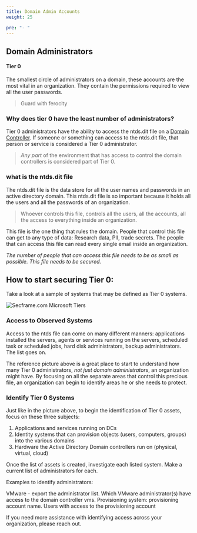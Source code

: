 ```yaml
---
title: Domain Admin Accounts
weight: 25

pre: "- "
---
```

## Domain Administrators
#### Tier 0

<!-- need some more stuff on cleaning up domain admins 
start with active directory domain admin accounts and cleanup before driving into tiered stuff
-->
The smallest circle of administrators on a domain, these accounts are the most vital in an organization. They contain the permissions required to view all the user passwords. 

> Guard with ferocity

### Why does tier 0 have the least number of administrators?

Tier 0 administrators have the ability to access the ntds.dit file on a [Domain Controller](https://en.m.wikipedia.org/wiki/Domain_controller_(Windows)). If someone or something can access to the ntds.dit file, that person or service is considered a Tier 0 administrator.

> _Any part_ of the environment that has access to control the domain controllers is considered part of Tier 0. 

### what is the ntds.dit file

The ntds.dit file is the data store for all the user names and passwords in an active directory domain. This ntds.dit file is so important because it holds all the users and all the passwords of an organization. 

> Whoever controls this file, controls all the users, all the accounts, all the access to everything inside an organization. 

This file is the one thing that rules the domain. People that control this file can get to any type of data: Research data, PII, trade secrets. The people that can access this file can read every single email inside an organization.

 *The number of people that can access this file needs to be as small as possible. This file needs to be secured.*

 
<!-- split into separate page all that is below -->
## How to start securing Tier 0:

Take a look at a sample of systems that may be defined as Tier 0 systems.

![Secframe.com Microsoft Tiers](</redforest/phase1/images/Tier 0 Observed Systems.png?classes=shadow>)


### Access to Observed Systems
Access to the ntds file can come on many different manners: applications installed the servers, agents or services running on the servers, scheduled task or scheduled jobs, hard disk administrators, backup administrators. The list goes on.

The reference picture above is a great place to start to understand how many Tier 0 administrators, _not just domain administrators_, an organization might have. By focusing on all the separate areas that control this precious file, an organization can begin to identify areas he or she needs to protect.

### Identify Tier 0 Systems
Just like in the picture above, to begin the identification of Tier 0 assets, focus on these three subjects:
1. Applications and services running on DCs
2. Identity systems that can provision objects (users, computers, groups) into the various domains
3. Hardware the Active Directory Domain controllers run on (physical, virtual, cloud)

Once the list of assets is created, investigate each listed system. Make a current list of administrators for each. 

Examples to identify administrators:

VMware - export the administrator list. Which VMware administrator(s) have access to the domain controller vms.
Provisioning system: provisioning account name. Users with access to the provisioning account

If you need more assistance with identifying access across your organization, please reach out.
